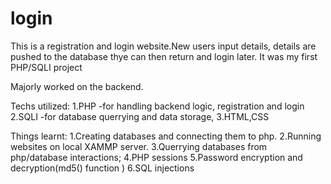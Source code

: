 # login

This is a registration and login website.New users input details, details are pushed to the database thye can then return and login later.
It was my first PHP/SQLI project 

Majorly worked on the backend.

Techs utilized:
  1.PHP -for handling backend logic, registration and login
  2.SQLI -for database querrying and data storage,
  3.HTML,CSS
  
Things learnt:
  1.Creating databases and connecting them to php.
  2.Running websites on local XAMMP server.
  3.Querrying databases from php/database interactions;
  4.PHP sessions
  5.Password encryption and decryption(md5() function )
  6.SQL injections 
